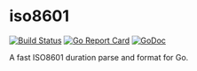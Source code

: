 # iso8601

[![Build Status](https://drone.gitoa.ru/api/badges/go-4devs/iso8601/status.svg)](https://drone.gitoa.ru/go-4devs/iso8601)
[![Go Report Card](https://goreportcard.com/badge/gitoa.ru/go-4devs/iso8601)](https://goreportcard.com/report/gitoa.ru/go-4devs/iso8601)
[![GoDoc](https://godoc.org/gitoa.ru/go-4devs/iso8601?status.svg)](http://godoc.org/gitoa.ru/go-4devs/iso8601)

A fast ISO8601 duration parse and format for Go.
